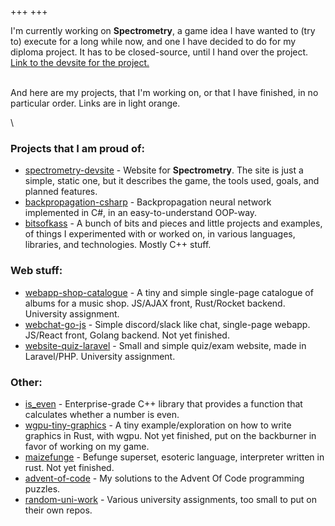 +++
+++

I'm currently working on **Spectrometry**, a game idea I have wanted to (try to)
execute for a long while now, and one I have decided to do for my diploma project. 
It has to be closed-source, until I hand over the project. 
[Link to the devsite for the project.](https://dreamykass.github.io/spectrometry-devsite/)

\
And here are my projects, that I'm working on, or that I have finished, in no particular order.
Links are in light orange.

\
### Projects that I am proud of:
- [spectrometry-devsite](https://dreamykass.github.io/spectrometry-devsite/) - Website for **Spectrometry**. The site is just a simple, static one, but it describes the game, the tools used, goals, and planned features.
- [backpropagation-csharp](https://github.com/Dreamykass/backpropagation-csharp) - Backpropagation neural network implemented in C#, in an easy-to-understand OOP-way.
- [bitsofkass](https://github.com/Dreamykass/bitsofkass) - A bunch of bits and pieces and little projects and examples, of things I experimented with or worked on, in various languages, libraries, and technologies. Mostly C++ stuff.


### Web stuff:
- [webapp-shop-catalogue](https://github.com/Dreamykass/webapp-shop-catalogue) - A tiny and simple single-page catalogue of albums for a music shop. JS/AJAX front, Rust/Rocket backend. University assignment.
- [webchat-go-js](https://github.com/Dreamykass/webchat-go-js) - Simple discord/slack like chat, single-page webapp. JS/React front, Golang backend. Not yet finished.
- [website-quiz-laravel](https://github.com/Dreamykass/website-quiz-laravel) - Small and simple quiz/exam website, made in Laravel/PHP. University assignment.


### Other:
- [is_even](https://github.com/Dreamykass/is_even) - Enterprise-grade C++ library that provides a function that calculates whether a number is even.
- [wgpu-tiny-graphics](https://github.com/Dreamykass/wgpu-tiny-graphics) - A tiny example/exploration on how to write graphics in Rust, with wgpu. Not yet finished, put on the backburner in favor of working on my game.
- [maizefunge](https://github.com/Dreamykass/maizefunge) - Befunge superset, esoteric language, interpreter written in rust. Not yet finished.
- [advent-of-code](https://github.com/Dreamykass/advent-of-code) - My solutions to the Advent Of Code programming puzzles.
- [random-uni-work](https://github.com/Dreamykass/random-uni-work) - Various university assignments, too small to put on their own repos.
